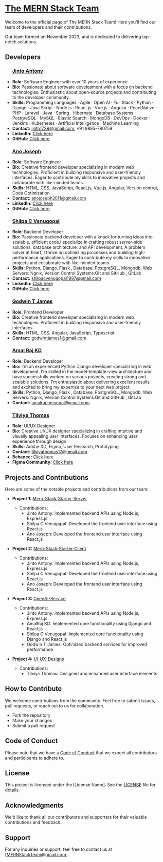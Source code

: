 # [The MERN Stack Team](https://mernstackteam.github.io)

Welcome to the official page of The MERN Stack Team! Here you'll find our team of developers and their contributions.

Our team formed on November 2023, and is dedicated to delivering top-notch solutions.

## Developers

### &nbsp;&nbsp;&nbsp;&nbsp;&nbsp; [Jinto Antony](https://jintoantony.github.io)

- **Role:** Software Engineer with over 10 years of experience
- **Bio:** Passionate about software development with a focus on backend technologies. Enthusiastic about open-source projects and contributing to the developer community.
- **Skills:** Programming Languages · Agile · Open AI · Full Stack · Python · Django · Java Script · Node.js · React.js · Vue.js · Angular · ReactNative · PHP · Laravel · Java · Spring · Hibernate · Database Systems · PostgreSQL · MySQL · Elastic Search · MongoDB · DevOps · Docker · Jenkins · Kubernetes · Artificial Intelligence · Machine Learning
- **Contact:** jinto1729@gmail.com, +91 9895-780759
- **LinkedIn:** [Click here](https://www.linkedin.com/in/jintoantony/)
- **GitHub:** [Click here](https://github.com/JintoAntony/)

### &nbsp;&nbsp;&nbsp;&nbsp;&nbsp; [Ano Joseph](https://anojoseph.github.io)

- **Role:** Software Engineer 
- **Bio:** Creative frontend developer specializing in modern web technologies. Proficient in building responsive and user-friendly interfaces. Eager to contribute my skills to innovative projects and collaborate with like-minded teams.
- **Skills:** HTML, CSS, JavaScript, React.js, Vue.js, Angular, Version control, Code Optimization
- **Contact:** anojoseph2011@gmail.com
- **LinkedIn:** [Click here](https://www.linkedin.com/in/ano-joseph/)
- **GitHub:** [Click here](https://github.com/anojoseph)

### &nbsp;&nbsp;&nbsp;&nbsp;&nbsp; [Shilpa C Venugopal](https://shilpacvenugopal.github.io)
- **Role:** Backend Developer
- **Bio:** Passionate backend developer with a knack for turning ideas into scalable, efficient code.I specialize in crafting robust server-side solutions, database architecture, and API development. A problem solver at heart, I thrive on optimizing processes and building high-performance applications. Eager to contribute my skills to innovative projects and collaborate with like-minded teams
- **Skills:** Python, Django, Flask , Database: PostgreSQL, Mongodb. Web Servers: Ngnix, Version Control Systems:GIt and GitHub , GitLab
- **Contact:** shilpacvenugopal1997@gmail.com
- **LinkedIn:** [Click here](https://www.linkedin.com/in/shilpa-c-a3874017a/)
- **GitHub:** [Click here](https://github.com/shilpacvenugopal)

### &nbsp;&nbsp;&nbsp;&nbsp;&nbsp; [Godwin T James](https://godwintjames.github.io)

- **Role:** Frontend Developer
- **Bio:** Creative frontend developer specializing in modern web technologies. Proficient in building responsive and user-friendly interfaces.
- **Skills:** HTML, CSS, Angular, JavaScript, Typescript
- **Contact:** godwintjames1@gmail.com

### &nbsp;&nbsp;&nbsp;&nbsp;&nbsp; [Amal Raj KD](https://amalrajkd.github.io)

- **Role:**  Backend Developer
- **Bio:** I'm an experienced Python Django developer specializing in web development. I'm skilled in the model-template-view architecture and have successfully worked on various projects, creating strong and scalable solutions. I'm enthusiastic about delivering excellent results and excited to bring my expertise to your next web project.
- **Skills:** Python, Django, Flask , Database: PostgreSQL, Mongodb. Web Servers: Ngnix, Version Control Systems:Git and GitHub , GitLab
- **Contact:** amalraj.personal@gmail.com

### &nbsp;&nbsp;&nbsp;&nbsp;&nbsp;  [Tilviya Thomas](https://tilviya.github.io)

- **Role:** UI/UX Designer
- **Bio:** Creative UI/UX designer specializing in crafting intuitive and visually appealing user interfaces. Focuses on enhancing user experience through design.
- **Skills:** Adobe XD, Figma, User Research, Prototyping
- **Contact:** tilviyathomas17@gmail.com
- **Behance:** [Click here](https://www.behance.net/tilviyamarythomas/)
- **Figma Community:** [Click here](https://www.figma.com/@tilviya)

## Projects and Contributions

Here are some of the notable projects and contributions from our team:

- **Project 1:** [Mern-Stack-Starter-Server](https://github.com/MERNStackTeam/Mern-Stack-Starter-Server.git)
  - Contributions:
    - Jinto Antony: Implemented backend APIs using Node.js, Express.js
    - Shilpa C Venugopal: Developed the frontend user interface using React.js
    - Ano Joseph: Developed the frontend user interface using React.js

- **Project 2:** [Mern-Stack-Starter-Client](https://github.com/MERNStackTeam/Mern-Stack-Starter-Client.git)
  - Contributions:
    - Jinto Antony: Implemented backend APIs using Node.js, Express.js
    - Shilpa C Venugopal: Developed the frontend user interface using React.js
    - Ano Joseph: Developed the frontend user interface using React.js

- **Project 3:** [OpenAI-Service](https://github.com/MERNStackTeam/OpenAI-Service.git)
  - Contributions:
    - Jinto Antony: Implemented backend APIs using Node.js, Express.js
    - AmalRaj KD: Implemented core functionality using Django and React.js    
    - Shilpa C Venugopal: Implemented core functionality using Django and React.js
    - Godwin T James: Optimized backend services for improved performance

- **Project 4:** [UI-UX-Designs](https://github.com/MERNStackTeam/UI-UX-Designs.git)
  - Contributions:
    - Tilviya Thomas: Designed and enhanced user interface elements

<!-- Add more projects and contributions as necessary -->

## How to Contribute

We welcome contributions from the community. Feel free to submit issues, pull requests, or reach out to us for collaboration.

- Fork the repository
- Make your changes
- Submit a pull request

## Code of Conduct

Please note that we have a [Code of Conduct](link-to-code-of-conduct.md) that we expect all contributors and participants to adhere to.

## License

This project is licensed under the [License Name]. See the [LICENSE](link-to-license.md) file for details.

## Acknowledgments

We'd like to thank all our contributors and supporters for their valuable contributions and feedback.

## Support

For any inquiries or support, feel free to contact us at [MERNStackTeam@gmail.com].
